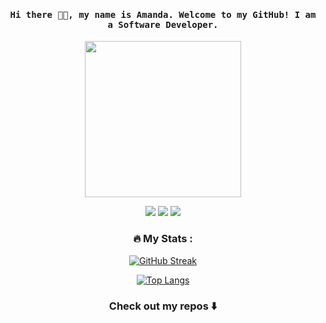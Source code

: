 <!--
**amandasuzzanne/amandasuzzanne** is a ✨ _special_ ✨ repository because its `README.md` (this file) appears on your GitHub profile.

Here are some ideas to get you started:

- 🔭 I’m currently working on ...
- 🌱 I’m currently learning ...
- 👯 I’m looking to collaborate on ...
- 🤔 I’m looking for help with ...
- 💬 Ask me about ...
- 📫 How to reach me: ...
- 😄 Pronouns: ...
- ⚡ Fun fact: ...
-->

<h4 align="center"><samp> Hi there 👋🏾, my name is Amanda. Welcome to my GitHub! I am a Software Developer.</samp></h4>

<p align="center">
  <img width="250" src="https://media.giphy.com/media/jIgXf4hgbHCeKiXpvt/giphy.gif">
</p>


<p align="center">
<a href= "https://www.linkedin.com/in/amanda-suzzanne-43b311176"><img src="https://img.icons8.com/windows/1x/linkedin.png"/></a>
<a href= "https://twitter.com/amandaaaaaa_s"><img src="https://img.icons8.com/material-outlined/32/000000/twitter.png"/></a>
<a href= "https://amandasuzanne12@gmail.com"><img src="https://img.icons8.com/windows/1x/new-post.png"/></a>
</p>

<div align="center">
  
### :fire: My Stats :
[![GitHub Streak](http://github-readme-streak-stats.herokuapp.com?user=amandasuzzanne&theme=dark&background=000000)](https://git.io/streak-stats)
  
[![Top Langs](https://github-readme-stats.vercel.app/api/top-langs/?username=amandasuzzanne&layout=compact&theme=vision-friendly-dark)](https://github.com/anuraghazra/github-readme-stats)
  
</div>

<div align="center">
  
### Check out my repos ⬇️  
  
</div>
